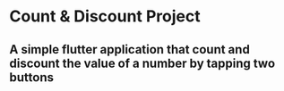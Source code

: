 # Count & Discount Project


## A simple flutter application that count and discount the value of a number by tapping two buttons


